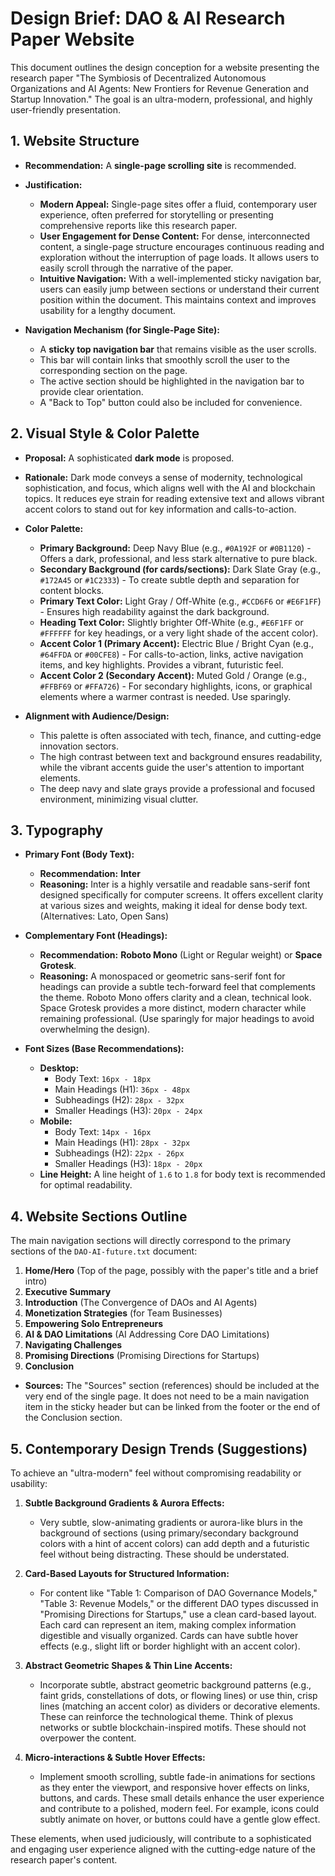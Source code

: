 # Design Brief: DAO & AI Research Paper Website

This document outlines the design conception for a website presenting the research paper "The Symbiosis of Decentralized Autonomous Organizations and AI Agents: New Frontiers for Revenue Generation and Startup Innovation." The goal is an ultra-modern, professional, and highly user-friendly presentation.

## 1. Website Structure

*   **Recommendation:** A **single-page scrolling site** is recommended.
*   **Justification:**
    *   **Modern Appeal:** Single-page sites offer a fluid, contemporary user experience, often preferred for storytelling or presenting comprehensive reports like this research paper.
    *   **User Engagement for Dense Content:** For dense, interconnected content, a single-page structure encourages continuous reading and exploration without the interruption of page loads. It allows users to easily scroll through the narrative of the paper.
    *   **Intuitive Navigation:** With a well-implemented sticky navigation bar, users can easily jump between sections or understand their current position within the document. This maintains context and improves usability for a lengthy document.

*   **Navigation Mechanism (for Single-Page Site):**
    *   A **sticky top navigation bar** that remains visible as the user scrolls.
    *   This bar will contain links that smoothly scroll the user to the corresponding section on the page.
    *   The active section should be highlighted in the navigation bar to provide clear orientation.
    *   A "Back to Top" button could also be included for convenience.

## 2. Visual Style & Color Palette

*   **Proposal:** A sophisticated **dark mode** is proposed.
*   **Rationale:** Dark mode conveys a sense of modernity, technological sophistication, and focus, which aligns well with the AI and blockchain topics. It reduces eye strain for reading extensive text and allows vibrant accent colors to stand out for key information and calls-to-action.

*   **Color Palette:**
    *   **Primary Background:** Deep Navy Blue (e.g., `#0A192F` or `#0B1120`) - Offers a dark, professional, and less stark alternative to pure black.
    *   **Secondary Background (for cards/sections):** Dark Slate Gray (e.g., `#172A45` or `#1C2333`) - To create subtle depth and separation for content blocks.
    *   **Primary Text Color:** Light Gray / Off-White (e.g., `#CCD6F6` or `#E6F1FF`) - Ensures high readability against the dark background.
    *   **Heading Text Color:** Slightly brighter Off-White (e.g., `#E6F1FF` or `#FFFFFF` for key headings, or a very light shade of the accent color).
    *   **Accent Color 1 (Primary Accent):** Electric Blue / Bright Cyan (e.g., `#64FFDA` or `#00CFE8`) - For calls-to-action, links, active navigation items, and key highlights. Provides a vibrant, futuristic feel.
    *   **Accent Color 2 (Secondary Accent):** Muted Gold / Orange (e.g., `#FFBF69` or `#FFA726`) - For secondary highlights, icons, or graphical elements where a warmer contrast is needed. Use sparingly.

*   **Alignment with Audience/Design:**
    *   This palette is often associated with tech, finance, and cutting-edge innovation sectors.
    *   The high contrast between text and background ensures readability, while the vibrant accents guide the user's attention to important elements.
    *   The deep navy and slate grays provide a professional and focused environment, minimizing visual clutter.

## 3. Typography

*   **Primary Font (Body Text):**
    *   **Recommendation:** **Inter**
    *   **Reasoning:** Inter is a highly versatile and readable sans-serif font designed specifically for computer screens. It offers excellent clarity at various sizes and weights, making it ideal for dense body text. (Alternatives: Lato, Open Sans)

*   **Complementary Font (Headings):**
    *   **Recommendation:** **Roboto Mono** (Light or Regular weight) or **Space Grotesk**.
    *   **Reasoning:** A monospaced or geometric sans-serif font for headings can provide a subtle tech-forward feel that complements the theme. Roboto Mono offers clarity and a clean, technical look. Space Grotesk provides a more distinct, modern character while remaining professional. (Use sparingly for major headings to avoid overwhelming the design).

*   **Font Sizes (Base Recommendations):**
    *   **Desktop:**
        *   Body Text: `16px - 18px`
        *   Main Headings (H1): `36px - 48px`
        *   Subheadings (H2): `28px - 32px`
        *   Smaller Headings (H3): `20px - 24px`
    *   **Mobile:**
        *   Body Text: `14px - 16px`
        *   Main Headings (H1): `28px - 32px`
        *   Subheadings (H2): `22px - 26px`
        *   Smaller Headings (H3): `18px - 20px`
    *   **Line Height:** A line height of `1.6` to `1.8` for body text is recommended for optimal readability.

## 4. Website Sections Outline

The main navigation sections will directly correspond to the primary sections of the `DAO-AI-future.txt` document:

1.  **Home/Hero** (Top of the page, possibly with the paper's title and a brief intro)
2.  **Executive Summary**
3.  **Introduction** (The Convergence of DAOs and AI Agents)
4.  **Monetization Strategies** (for Team Businesses)
5.  **Empowering Solo Entrepreneurs**
6.  **AI & DAO Limitations** (AI Addressing Core DAO Limitations)
7.  **Navigating Challenges**
8.  **Promising Directions** (Promising Directions for Startups)
9.  **Conclusion**

*   **Sources:** The "Sources" section (references) should be included at the very end of the single page. It does not need to be a main navigation item in the sticky header but can be linked from the footer or the end of the Conclusion section.

## 5. Contemporary Design Trends (Suggestions)

To achieve an "ultra-modern" feel without compromising readability or usability:

1.  **Subtle Background Gradients & Aurora Effects:**
    *   Very subtle, slow-animating gradients or aurora-like blurs in the background of sections (using primary/secondary background colors with a hint of accent colors) can add depth and a futuristic feel without being distracting. These should be understated.

2.  **Card-Based Layouts for Structured Information:**
    *   For content like "Table 1: Comparison of DAO Governance Models," "Table 3: Revenue Models," or the different DAO types discussed in "Promising Directions for Startups," use a clean card-based layout. Each card can represent an item, making complex information digestible and visually organized. Cards can have subtle hover effects (e.g., slight lift or border highlight with an accent color).

3.  **Abstract Geometric Shapes & Thin Line Accents:**
    *   Incorporate subtle, abstract geometric background patterns (e.g., faint grids, constellations of dots, or flowing lines) or use thin, crisp lines (matching an accent color) as dividers or decorative elements. These can reinforce the technological theme. Think of plexus networks or subtle blockchain-inspired motifs. These should not overpower the content.

4.  **Micro-interactions & Subtle Hover Effects:**
    *   Implement smooth scrolling, subtle fade-in animations for sections as they enter the viewport, and responsive hover effects on links, buttons, and cards. These small details enhance the user experience and contribute to a polished, modern feel. For example, icons could subtly animate on hover, or buttons could have a gentle glow effect.

These elements, when used judiciously, will contribute to a sophisticated and engaging user experience aligned with the cutting-edge nature of the research paper's content.
